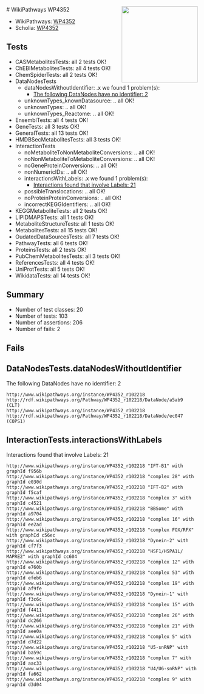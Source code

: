 <img style="float: right; width: 200px" src="https://upload.wikimedia.org/wikipedia/commons/thumb/8/83/Wplogo_with_text_500.png/640px-Wplogo_with_text_500.png" />
# WikiPathways WP4352

* WikiPathways: [WP4352](https://new.wikipathways.org/pathways/WP4352)
* Scholia: [WP4352](https://scholia.toolforge.org/wikipathways/WP4352)
## Tests
* CASMetabolitesTests: all 2 tests OK!
* ChEBIMetabolitesTests: all 4 tests OK!
* ChemSpiderTests: all 2 tests OK!
* DataNodesTests
    * dataNodesWithoutIdentifier: .x we found 1 problem(s):
        * [The following DataNodes have no identifier: 2](#d2d32fa1)
    * unknownTypes_knownDatasource: .. all OK!
    * unknownTypes: .. all OK!
    * unknownTypes_Reactome: .. all OK!
* EnsemblTests: all 4 tests OK!
* GeneTests: all 3 tests OK!
* GeneralTests: all 13 tests OK!
* HMDBSecMetabolitesTests: all 3 tests OK!
* InteractionTests
    * noMetaboliteToNonMetaboliteConversions: .. all OK!
    * noNonMetaboliteToMetaboliteConversions: .. all OK!
    * noGeneProteinConversions: .. all OK!
    * nonNumericIDs: .. all OK!
    * interactionsWithLabels: .x we found 1 problem(s):
        * [Interactions found that involve Labels: 21](#fe97a8d8)
    * possibleTranslocations: .. all OK!
    * noProteinProteinConversions: .. all OK!
    * incorrectKEGGIdentifiers: .. all OK!
* KEGGMetaboliteTests: all 2 tests OK!
* LIPIDMAPSTests: all 1 tests OK!
* MetaboliteStructureTests: all 1 tests OK!
* MetabolitesTests: all 15 tests OK!
* OudatedDataSourcesTests: all 7 tests OK!
* PathwayTests: all 6 tests OK!
* ProteinsTests: all 2 tests OK!
* PubChemMetabolitesTests: all 3 tests OK!
* ReferencesTests: all 4 tests OK!
* UniProtTests: all 5 tests OK!
* WikidataTests: all 14 tests OK!


## Summary

* Number of test classes: 20
* Number of tests: 103
* Number of assertions: 206
* Number of fails: 2

## Fails

<a name="d2d32fa1" />

## DataNodesTests.dataNodesWithoutIdentifier

The following DataNodes have no identifier: 2
```
http://www.wikipathways.org/instance/WP4352_r102218 http://rdf.wikipathways.org/Pathway/WP4352_r102218/DataNode/a5ab9 (CLT)
http://www.wikipathways.org/instance/WP4352_r102218 http://rdf.wikipathways.org/Pathway/WP4352_r102218/DataNode/ec047 (COPS1)
```

<a name="fe97a8d8" />

## InteractionTests.interactionsWithLabels

Interactions found that involve Labels: 21
```
http://www.wikipathways.org/instance/WP4352_r102218 "IFT-B1" with graphId f956b
http://www.wikipathways.org/instance/WP4352_r102218 "complex 28" with graphId e030d
http://www.wikipathways.org/instance/WP4352_r102218 "IFT-B2" with graphId f5caf
http://www.wikipathways.org/instance/WP4352_r102218 "complex 3" with graphId c4521
http://www.wikipathways.org/instance/WP4352_r102218 "BBSome" with graphId a9704
http://www.wikipathways.org/instance/WP4352_r102218 "complex 16" with graphId ee2ad
http://www.wikipathways.org/instance/WP4352_r102218 "complex FOX/RFX" with graphId c56ec
http://www.wikipathways.org/instance/WP4352_r102218 "Dynein-2" with graphId cf7f3
http://www.wikipathways.org/instance/WP4352_r102218 "HSF1/HSPA1L/
MAPRE2" with graphId cc604
http://www.wikipathways.org/instance/WP4352_r102218 "complex 12" with graphId e760b
http://www.wikipathways.org/instance/WP4352_r102218 "complex 53" with graphId efeb6
http://www.wikipathways.org/instance/WP4352_r102218 "complex 19" with graphId af9fe
http://www.wikipathways.org/instance/WP4352_r102218 "Dynein-1" with graphId f3c6c
http://www.wikipathways.org/instance/WP4352_r102218 "complex 15" with graphId f4411
http://www.wikipathways.org/instance/WP4352_r102218 "complex 26" with graphId dc266
http://www.wikipathways.org/instance/WP4352_r102218 "complex 21" with graphId aee0a
http://www.wikipathways.org/instance/WP4352_r102218 "complex 5" with graphId d7d22
http://www.wikipathways.org/instance/WP4352_r102218 "U5-snRNP" with graphId ba59c
http://www.wikipathways.org/instance/WP4352_r102218 "complex 7" with graphId aac33
http://www.wikipathways.org/instance/WP4352_r102218 "U4/U6-snRNP" with graphId fa662
http://www.wikipathways.org/instance/WP4352_r102218 "complex 9" with graphId d3d04
```

